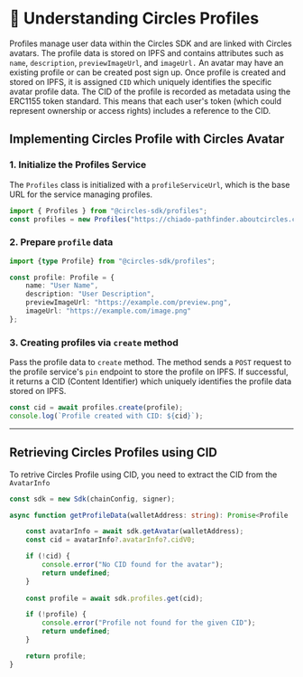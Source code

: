 # 🔗 Understanding Circles Profiles

Profiles manage user data within the Circles SDK and are linked with Circles avatars. The profile data is stored on IPFS and contains attributes such as `name`, `description`, `previewImageUrl`, and `imageUrl.`  An avatar may have an existing profile or can be created post sign up.  Once profile is created and stored on IPFS, it is assigned `CID`  which uniquely identifies the specific avatar profile data. The CID of the profile is recorded as metadata using the ERC1155 token standard. This means that each user's token (which could represent ownership or access rights) includes a reference to the CID.

## Implementing Circles Profile with Circles Avatar

### 1. Initialize the Profiles Service

The `Profiles` class is initialized with a `profileServiceUrl`, which is the base URL for the service managing profiles.

```typescript
import { Profiles } from "@circles-sdk/profiles";
const profiles = new Profiles("https://chiado-pathfinder.aboutcircles.com/profiles/");
```

### 2. Prepare `profile` data

```typescript
import {type Profile} from "@circles-sdk/profiles";
```

```typescript
const profile: Profile = {
    name: "User Name",
    description: "User Description",
    previewImageUrl: "https://example.com/preview.png",
    imageUrl: "https://example.com/image.png"
};
```

### 3. Creating profiles via `create` method

Pass the profile data to `create` method. The method sends a `POST` request to the profile service's `pin` endpoint to store the profile on IPFS. If successful, it returns a CID (Content Identifier) which uniquely identifies the profile data stored on IPFS.

```typescript
const cid = await profiles.create(profile);
console.log(`Profile created with CID: ${cid}`);
```

***

## Retrieving Circles Profiles using CID

To retrive Circles Profile using CID, you need to extract the CID from the `AvatarInfo`

```typescript
const sdk = new Sdk(chainConfig, signer);

async function getProfileData(walletAddress: string): Promise<Profile | undefined> {

    const avatarInfo = await sdk.getAvatar(walletAddress);
    const cid = avatarInfo?.avatarInfo?.cidV0;

    if (!cid) {
        console.error("No CID found for the avatar");
        return undefined;
    }
    
    const profile = await sdk.profiles.get(cid);

    if (!profile) {
        console.error("Profile not found for the given CID");
        return undefined;
    }

    return profile;
}
```


